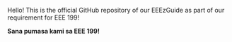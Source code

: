 Hello! This is the official GitHub repository of our EEEzGuide as part of our requirement for EEE 199! 

**Sana pumasa kami sa EEE 199!**

